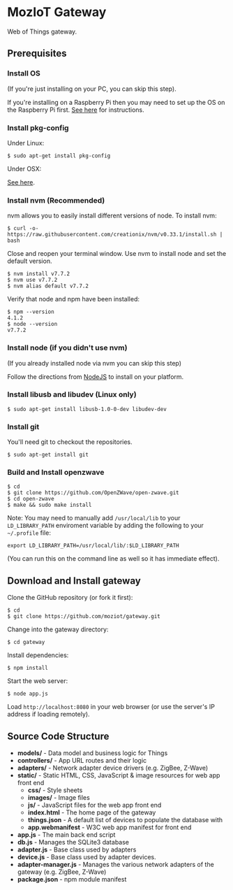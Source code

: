 # MozIoT Gateway
Web of Things gateway.

## Prerequisites

### Install OS

(If you're just installing on your PC, you can skip this step).

If you're installing on a Raspberry Pi then you may need to set up the OS on the Raspberry Pi first. [See here](https://github.com/moziot/wiki/wiki/Setting-up-Raspberry-Pi) for instructions.

### Install pkg-config

Under Linux:
```
$ sudo apt-get install pkg-config
```

Under OSX:

[See here](http://macappstore.org/pkg-config/).


### Install nvm (Recommended)

nvm allows you to easily install different versions of node. To install nvm:

```
$ curl -o- https://raw.githubusercontent.com/creationix/nvm/v0.33.1/install.sh | bash
```

Close and reopen your terminal window. Use nvm to install node and set the
default version.

```
$ nvm install v7.7.2
$ nvm use v7.7.2
$ nvm alias default v7.7.2
```

Verify that node and npm have been installed:
```
$ npm --version
4.1.2
$ node --version
v7.7.2
```

### Install node (if you didn't use nvm)

(If you already installed node via nvm you can skip this step)

Follow the directions from [NodeJS](https://nodejs.org) to install on your platform.

### Install libusb and libudev (Linux only)
```
$ sudo apt-get install libusb-1.0-0-dev libudev-dev
```

### Install git

You'll need git to checkout the repositories.

`$ sudo apt-get install git`

### Build and Install openzwave

```
$ cd
$ git clone https://github.com/OpenZWave/open-zwave.git
$ cd open-zwave
$ make && sudo make install
```

Note: You may need to manually add `/usr/local/lib` to your `LD_LIBRARY_PATH` enviroment variable by adding the following to your `~/.profile` file:

`export LD_LIBRARY_PATH=/usr/local/lib/:$LD_LIBRARY_PATH`

(You can run this on the command line as well so it has immediate effect).

## Download and Install gateway

Clone the GitHub repository (or fork it first):
```
$ cd
$ git clone https://github.com/moziot/gateway.git
```

Change into the gateway directory:

```
$ cd gateway
```

Install dependencies:

```
$ npm install
```

 Start the web server:

```
$ node app.js
```

Load ```http://localhost:8080``` in your web browser (or use the server's IP address if loading remotely).


## Source Code Structure

* **models/** - Data model and business logic for Things
* **controllers/** - App URL routes and their logic
* **adapters/** - Network adapter device drivers (e.g. ZigBee, Z-Wave)
* **static/** - Static HTML, CSS, JavaScript & image resources for web app front end
  * **css/** - Style sheets
  * **images/** - Image files
  * **js/** - JavaScript files for the web app front end
  * **index.html** - The home page of the gateway
  * **things.json** - A default list of devices to populate the database with
  * **app.webmanifest** - W3C web app manifest for front end
* **app.js** - The main back end script
* **db.js** - Manages the SQLite3 database
* **adapter.js** - Base class used by adapters
* **device.js** - Base class used by adapter devices.
* **adapter-manager.js** - Manages the various network adapters of the gateway (e.g. ZigBee, Z-Wave)
* **package.json** - npm module manifest
